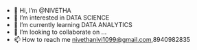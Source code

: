 - 👋 Hi, I’m @NIVETHA
- 👀 I’m interested in DATA SCIENCE
- 🌱 I’m currently learning DATA ANALYTICS
- 💞️ I’m looking to collaborate on ...
- 📫 How to reach me nivethanivi1099@gmail.com,8940982835

<!---
NIVETHASUBRAMANIAN/NIVETHASUBRAMANIAN is a ✨ special ✨ repository because its `README.md` (this file) appears on your GitHub profile.
You can click the Preview link to take a look at your changes.
--->
